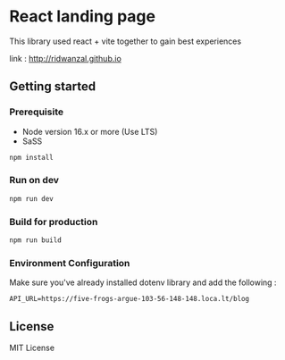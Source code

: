# React landing page

This library used react + vite together to gain best experiences

link : <http://ridwanzal.github.io>

## Getting started

### Prerequisite

- Node version 16.x or more (Use LTS)
- SaSS

```js
npm install
```

### Run on dev

```js
npm run dev
```

### Build for production

```js
npm run build
```

### Environment Configuration

Make sure you've already installed dotenv library and add the following :

```
API_URL=https://five-frogs-argue-103-56-148-148.loca.lt/blog
```

## License

MIT License

